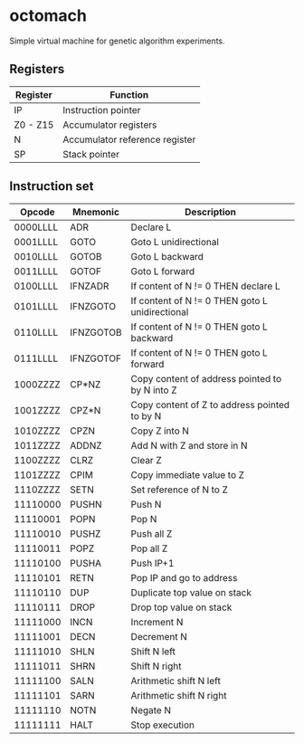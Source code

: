 # octomach
Simple virtual machine for genetic algorithm experiments.
## Registers
Register | Function
-------- | --------
IP | Instruction pointer
Z0 - Z15 | Accumulator registers
N | Accumulator reference register
SP | Stack pointer

## Instruction set

Opcode | Mnemonic | Description
------ | -------- | -----------
0000LLLL | ADR | Declare L
0001LLLL | GOTO | Goto L unidirectional
0010LLLL | GOTOB | Goto L backward
0011LLLL | GOTOF | Goto L forward
0100LLLL | IFNZADR | If content of N != 0 THEN declare L
0101LLLL | IFNZGOTO | If content of N != 0 THEN goto L unidirectional
0110LLLL | IFNZGOTOB | If content of N != 0 THEN goto L backward
0111LLLL | IFNZGOTOF | If content of N != 0 THEN goto L forward
1000ZZZZ | CP\*NZ | Copy content of address pointed to by N into Z
1001ZZZZ | CPZ\*N | Copy content of Z to address pointed to by N
1010ZZZZ | CPZN | Copy Z into N
1011ZZZZ | ADDNZ | Add N with Z and store in N
1100ZZZZ | CLRZ | Clear Z
1101ZZZZ | CPIM | Copy immediate value to Z
1110ZZZZ | SETN | Set reference of N to Z
11110000 | PUSHN | Push N
11110001 | POPN | Pop N
11110010 | PUSHZ | Push all Z
11110011 | POPZ | Pop all Z
11110100 | PUSHA | Push IP+1
11110101 | RETN | Pop IP and go to address
11110110 | DUP | Duplicate top value on stack
11110111 | DROP | Drop top value on stack
11111000 | INCN | Increment N
11111001 | DECN | Decrement N
11111010 | SHLN | Shift N left
11111011 | SHRN | Shift N right
11111100 | SALN | Arithmetic shift N left
11111101 | SARN | Arithmetic shift N right
11111110 | NOTN | Negate N
11111111 | HALT | Stop execution

